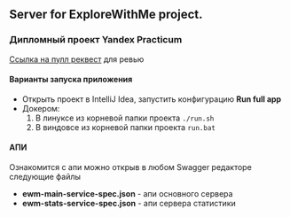 ## Server for ExploreWithMe project.

### Дипломный проект Yandex Practicum
  [Ссылка на пулл реквест](https://github.com/sergey-oreshkin/java-explore-with-me/pull/9) для ревью
  
#### Варианты запуска приложения   
- Открыть проект в IntelliJ Idea, запустить конфигурацию **Run full app**
- Докером:
  1. В линуксе из корневой папки проекта `./run.sh`
  2. В виндовсе из корневой папки проекта `run.bat`

#### АПИ
Ознакомится с апи можно открыв в любом Swagger редакторе следующие файлы
- **ewm-main-service-spec.json** - апи основного сервера
- **ewm-stats-service-spec.json** - апи сервера статистики